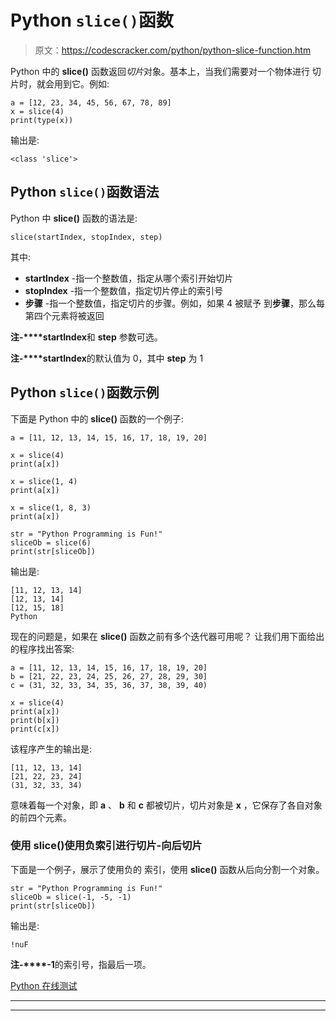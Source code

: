 # Python `slice()`函数

> 原文：<https://codescracker.com/python/python-slice-function.htm>

Python 中的 **slice()** 函数返回*切片*对象。基本上，当我们需要对一个物体进行 切片时，就会用到它。例如:

```
a = [12, 23, 34, 45, 56, 67, 78, 89]
x = slice(4)
print(type(x))
```

输出是:

```
<class 'slice'>
```

## Python `slice()`函数语法

Python 中 **slice()** 函数的语法是:

```
slice(startIndex, stopIndex, step)
```

其中:

*   **startIndex** -指一个整数值，指定从哪个索引开始切片
*   **stopIndex** -指一个整数值，指定切片停止的索引号
*   **步骤** -指一个整数值，指定切片的步骤。例如，如果 4 被赋予 到**步骤**，那么每第四个元素将被返回

**注-****startIndex**和 **step** 参数可选。

**注-****startIndex**的默认值为 0，其中 **step** 为 1

## Python `slice()`函数示例

下面是 Python 中的 **slice()** 函数的一个例子:

```
a = [11, 12, 13, 14, 15, 16, 17, 18, 19, 20]

x = slice(4)
print(a[x])

x = slice(1, 4)
print(a[x])

x = slice(1, 8, 3)
print(a[x])

str = "Python Programming is Fun!"
sliceOb = slice(6)
print(str[sliceOb])
```

输出是:

```
[11, 12, 13, 14]
[12, 13, 14]
[12, 15, 18]
Python
```

现在的问题是，如果在 **slice()** 函数之前有多个迭代器可用呢？
让我们用下面给出的程序找出答案:

```
a = [11, 12, 13, 14, 15, 16, 17, 18, 19, 20]
b = [21, 22, 23, 24, 25, 26, 27, 28, 29, 30]
c = (31, 32, 33, 34, 35, 36, 37, 38, 39, 40)

x = slice(4)
print(a[x])
print(b[x])
print(c[x])
```

该程序产生的输出是:

```
[11, 12, 13, 14]
[21, 22, 23, 24]
(31, 32, 33, 34)
```

意味着每一个对象，即 **a** 、 **b** 和 **c** 都被切片，切片对象是 **x** ，它保存了各自对象的前四个元素。

### 使用 slice()使用负索引进行切片-向后切片

下面是一个例子，展示了使用负的 索引，使用 **slice()** 函数从后向分割一个对象。

```
str = "Python Programming is Fun!"
sliceOb = slice(-1, -5, -1)
print(str[sliceOb])
```

输出是:

```
!nuF
```

**注-****-1**的索引号，指最后一项。

[Python 在线测试](/exam/showtest.php?subid=10)

* * *

* * *